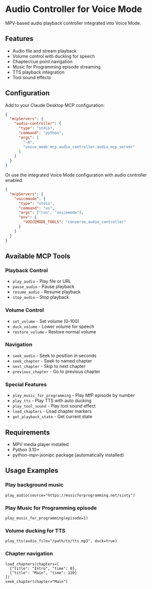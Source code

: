 # Audio Controller for Voice Mode

MPV-based audio playback controller integrated into Voice Mode.

## Features

- Audio file and stream playback
- Volume control with ducking for speech
- Chapter/cue point navigation
- Music for Programming episode streaming
- TTS playback integration
- Tool sound effects

## Configuration

Add to your Claude Desktop MCP configuration:

```json
{
  "mcpServers": {
    "audio-controller": {
      "type": "stdio",
      "command": "python",
      "args": [
        "-m",
        "voice_mode.mcp.audio_controller.audio_mcp_server"
      ]
    }
  }
}
```

Or use the integrated Voice Mode configuration with audio controller enabled:

```json
{
  "mcpServers": {
    "voicemode": {
      "type": "stdio",
      "command": "uv",
      "args": ["run", "voicemode"],
      "env": {
        "VOICEMODE_TOOLS": "converse,audio_controller"
      }
    }
  }
}
```

## Available MCP Tools

### Playback Control
- `play_audio` - Play file or URL
- `pause_audio` - Pause playback
- `resume_audio` - Resume playback  
- `stop_audio` - Stop playback

### Volume Control
- `set_volume` - Set volume (0-100)
- `duck_volume` - Lower volume for speech
- `restore_volume` - Restore normal volume

### Navigation
- `seek_audio` - Seek to position in seconds
- `seek_chapter` - Seek to named chapter
- `next_chapter` - Skip to next chapter
- `previous_chapter` - Go to previous chapter

### Special Features
- `play_music_for_programming` - Play MfP episode by number
- `play_tts` - Play TTS with auto ducking
- `play_tool_sound` - Play tool sound effect
- `load_chapters` - Load chapter markers
- `get_playback_state` - Get current state

## Requirements

- MPV media player installed
- Python 3.10+
- python-mpv-jsonipc package (automatically installed)

## Usage Examples

### Play background music
```
play_audio(source="https://musicforprogramming.net/sixty")
```

### Play Music for Programming episode
```
play_music_for_programming(episode=1)
```

### Volume ducking for TTS
```
play_tts(audio_file="/path/to/tts.mp3", duck=true)
```

### Chapter navigation
```
load_chapters(chapters=[
  {"title": "Intro", "time": 0},
  {"title": "Main", "time": 120}
])
seek_chapter(chapter="Main")
```
